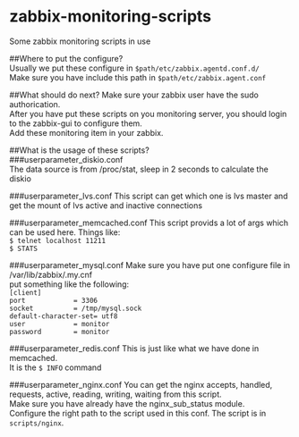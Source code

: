 zabbix-monitoring-scripts
=========================

Some zabbix monitoring scripts in use

##Where to put the configure?  
Usually we put these configure in `$path/etc/zabbix.agentd.conf.d/`  
Make sure you have include this path in `$path/etc/zabbix.agent.conf`  

##What should do next? 
Make sure your zabbix user have the sudo authorication.   
After you have put these scripts on you monitoring server, you should login to the zabbix-gui to configure them.  
Add these monitoring item in your zabbix.  


##What is the usage of these scripts?  
###userparameter_diskio.conf  
The data source is from /proc/stat, sleep in 2 seconds to calculate the diskio  

###userparameter_lvs.conf
This script can get which one is lvs master and get the mount of lvs active and inactive connections  

###userparameter_memcached.conf
This script provids a lot of args which can be used here. Things like:  
`$ telnet localhost 11211`  
`$ STATS`

###userparameter_mysql.conf
Make sure you have put one configure file in /var/lib/zabbix/.my.cnf  
put something like the following:  
`[client]`  
`port            = 3306`  
`socket          = /tmp/mysql.sock`  
`default-character-set= utf8`  
`user            = monitor`  
`password        = monitor`  

###userparameter_redis.conf
This is just like what we have done in memcached.  
It is the `$ INFO` command

###userparameter_nginx.conf
You can get the nginx accepts, handled, requests, active, reading, writing, waiting from this script.  
Make sure you have already have the nginx_sub_status module.  
Configure the right path to the script used in this conf. The script is in `scripts/nginx`.  
